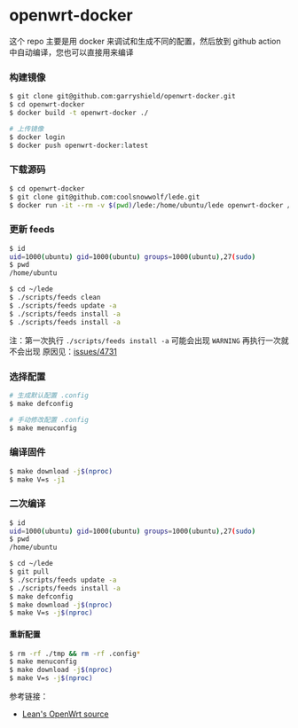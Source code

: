 # openwrt-docker

这个 repo 主要是用 docker 来调试和生成不同的配置，然后放到 github action 中自动编译，您也可以直接用来编译

### 构建镜像
```bash
$ git clone git@github.com:garryshield/openwrt-docker.git
$ cd openwrt-docker
$ docker build -t openwrt-docker ./

# 上传镜像
$ docker login
$ docker push openwrt-docker:latest
```

### 下载源码
```bash
$ cd openwrt-docker
$ git clone git@github.com:coolsnowwolf/lede.git
$ docker run -it --rm -v $(pwd)/lede:/home/ubuntu/lede openwrt-docker /bin/bash
```

### 更新 feeds 
```bash
$ id
uid=1000(ubuntu) gid=1000(ubuntu) groups=1000(ubuntu),27(sudo)
$ pwd
/home/ubuntu

$ cd ~/lede
$ ./scripts/feeds clean
$ ./scripts/feeds update -a
$ ./scripts/feeds install -a
$ ./scripts/feeds install -a
```

注：第一次执行 `./scripts/feeds install -a` 可能会出现 `WARNING` 再执行一次就不会出现
原因见：[issues/4731](https://github.com/coolsnowwolf/lede/issues/4731)

### 选择配置
```bash
# 生成默认配置 .config
$ make defconfig
```

```bash
# 手动修改配置 .config
$ make menuconfig
```

### 编译固件
```bash
$ make download -j$(nproc)
$ make V=s -j1
```

### 二次编译
```bash
$ id
uid=1000(ubuntu) gid=1000(ubuntu) groups=1000(ubuntu),27(sudo)
$ pwd
/home/ubuntu

$ cd ~/lede
$ git pull
$ ./scripts/feeds update -a
$ ./scripts/feeds install -a
$ make defconfig
$ make download -j$(nproc)
$ make V=s -j$(nproc)
```

#### 重新配置
```bash
$ rm -rf ./tmp && rm -rf .config*
$ make menuconfig
$ make download -j$(nproc)
$ make V=s -j$(nproc)
```

参考链接：
- [Lean's OpenWrt source](https://github.com/coolsnowwolf/lede)

